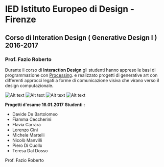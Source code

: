 # IED Istituto Europeo di Design - Firenze
## Corso di Interation Design ( Generative Design I ) 2016-2017 
### Prof. Fazio Roberto

Durante il corso di **Interaction Design** gli studenti hanno appreso le basi di programmazione con [Processing](https://processing.org.com/). e realizzato progetti di generative art con differenti approcci legati a forme di comunicazione visiva che virano verso il design computazionale.

![Alt text](https://dl.dropboxusercontent.com/u/10907181/githubimages/ied/1.jpg)
![Alt text](https://dl.dropboxusercontent.com/u/10907181/githubimages/ied/2.jpg)
![Alt text](https://dl.dropboxusercontent.com/u/10907181/githubimages/ied/3.jpg)
![Alt text](https://dl.dropboxusercontent.com/u/10907181/githubimages/ied/4.jpg)

**Progetti d'esame 16.01.2017**
**Studenti :**

- Davide De Bartolomeo
- Fiamma Ceccherini
- Flavia Carrara
- Lorenzo Cini
- Michele Martelli
- Nicolò Manvilli
- Piero Di Cuollo
- Teresa Dal Dosso

Prof. Fazio Roberto
